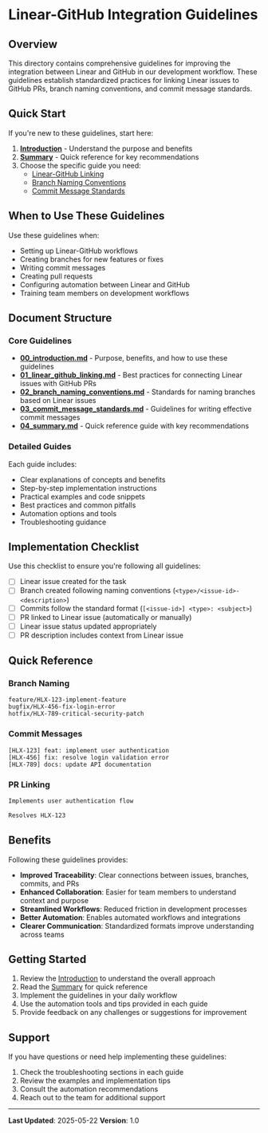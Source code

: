 # Linear-GitHub Integration Guidelines

## Overview

This directory contains comprehensive guidelines for improving the integration between Linear and GitHub in our development workflow. These guidelines establish standardized practices for linking Linear issues to GitHub PRs, branch naming conventions, and commit message standards.

## Quick Start

If you're new to these guidelines, start here:

1. **[Introduction](00_introduction.md)** - Understand the purpose and benefits
2. **[Summary](04_summary.md)** - Quick reference for key recommendations
3. Choose the specific guide you need:
   - [Linear-GitHub Linking](01_linear_github_linking.md)
   - [Branch Naming Conventions](02_branch_naming_conventions.md)
   - [Commit Message Standards](03_commit_message_standards.md)

## When to Use These Guidelines

Use these guidelines when:
- Setting up Linear-GitHub workflows
- Creating branches for new features or fixes
- Writing commit messages
- Creating pull requests
- Configuring automation between Linear and GitHub
- Training team members on development workflows

## Document Structure

### Core Guidelines
- **[00_introduction.md](00_introduction.md)** - Purpose, benefits, and how to use these guidelines
- **[01_linear_github_linking.md](01_linear_github_linking.md)** - Best practices for connecting Linear issues with GitHub PRs
- **[02_branch_naming_conventions.md](02_branch_naming_conventions.md)** - Standards for naming branches based on Linear issues
- **[03_commit_message_standards.md](03_commit_message_standards.md)** - Guidelines for writing effective commit messages
- **[04_summary.md](04_summary.md)** - Quick reference guide with key recommendations

### Detailed Guides
Each guide includes:
- Clear explanations of concepts and benefits
- Step-by-step implementation instructions
- Practical examples and code snippets
- Best practices and common pitfalls
- Automation options and tools
- Troubleshooting guidance

## Implementation Checklist

Use this checklist to ensure you're following all guidelines:

- [ ] Linear issue created for the task
- [ ] Branch created following naming conventions (`<type>/<issue-id>-<description>`)
- [ ] Commits follow the standard format (`[<issue-id>] <type>: <subject>`)
- [ ] PR linked to Linear issue (automatically or manually)
- [ ] Linear issue status updated appropriately
- [ ] PR description includes context from Linear issue

## Quick Reference

### Branch Naming
```
feature/HLX-123-implement-feature
bugfix/HLX-456-fix-login-error
hotfix/HLX-789-critical-security-patch
```

### Commit Messages
```
[HLX-123] feat: implement user authentication
[HLX-456] fix: resolve login validation error
[HLX-789] docs: update API documentation
```

### PR Linking
```markdown
Implements user authentication flow

Resolves HLX-123
```

## Benefits

Following these guidelines provides:

- **Improved Traceability**: Clear connections between issues, branches, commits, and PRs
- **Enhanced Collaboration**: Easier for team members to understand context and purpose
- **Streamlined Workflows**: Reduced friction in development processes
- **Better Automation**: Enables automated workflows and integrations
- **Clearer Communication**: Standardized formats improve understanding across teams

## Getting Started

1. Review the [Introduction](00_introduction.md) to understand the overall approach
2. Read the [Summary](04_summary.md) for quick reference
3. Implement the guidelines in your daily workflow
4. Use the automation tools and tips provided in each guide
5. Provide feedback on any challenges or suggestions for improvement

## Support

If you have questions or need help implementing these guidelines:
1. Check the troubleshooting sections in each guide
2. Review the examples and implementation tips
3. Consult the automation recommendations
4. Reach out to the team for additional support

---

**Last Updated**: 2025-05-22
**Version**: 1.0

